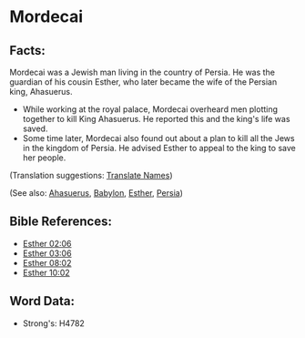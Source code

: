 # Mordecai #

## Facts: ##

Mordecai was a Jewish man living in the country of Persia. He was the guardian of his cousin Esther, who later became the wife of the Persian king, Ahasuerus.

* While working at the royal palace, Mordecai overheard men plotting together to kill King Ahasuerus. He reported this and the king's life was saved.
* Some time later, Mordecai also found out about a plan to kill all the Jews in the kingdom of Persia. He advised Esther to appeal to the king to save her people.

(Translation suggestions: [Translate Names](rc://en/ta/man/translate/translate-names))

(See also: [Ahasuerus](../names/ahasuerus.md), [Babylon](../names/babylon.md), [Esther](../names/esther.md), [Persia](../names/persia.md))

## Bible References: ##

* [Esther 02:06](rc://en/tn/help/est/02/06)
* [Esther 03:06](rc://en/tn/help/est/03/06)
* [Esther 08:02](rc://en/tn/help/est/08/02)
* [Esther 10:02](rc://en/tn/help/est/10/02)

## Word Data: ##

* Strong's: H4782
